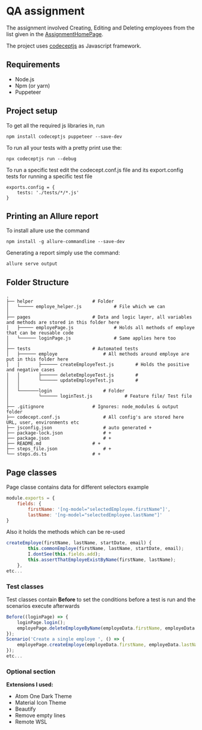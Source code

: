 # QA assignment

The assignment involved Creating, Editing and Deleting employees from the list given in the [AssignmentHomePage](http://cafetownsend-angular-rails.herokuapp.com/login).

The project uses [codeceptjs](https://codecept.io/) as Javascript framework.

## Requirements
* Node.js
* Npm (or yarn)
* Puppeteer

## Project setup
To get all the required js libraries in, run
```
npm install codeceptjs puppeteer --save-dev
```

To run all your tests with a pretty print use the: 
```
npx codeceptjs run --debug
```
To run a specific test edit the codecept.conf.js file and its export.config tests for running a specific test file
```
exports.config = {
	tests: './tests/*/*.js'
}
```

## Printing an Allure report
To install allure use the command 
```
npm install -g allure-commandline --save-dev
```
Generating a report simply use the command:
```
allure serve output
```
## Folder Structure

    .
    ├── helper						# Folder
    │   └───── employe_helper.js			# File which we can
    │
    ├── pages						# Data and logic layer, all variables and methods are stored in this folder here
    │   ├───── employePage.js				# Holds all methods of employe that can be reusable code
    │   └────── loginPage.js				# Same applies here too
    │
    ├── tests						# Automated tests
    │   ├────── employe					# All methods around employe are put in this folder here
    │   │       ├────── createEmployeTest.js		# Holds the positive and negative cases
    │   │       ├────── deleteEmployeTest.js		# 
    │   │       └────── updateEmployeTest.js		#
    │   │
    │   └───────login					# Folder
    │           └────── loginTest.js			# Feature file/ Test file
    │
    ├── .gitignore					# Ignores: node_modules & output folder
    ├── codecept.conf.js				# All config's are stored here URL, user, environments etc
    ├── jsconfig.json					# auto generated +
    ├── package-lock.json				# +
    ├── package.json					# +
    ├── README.md					# +
    ├── steps_file.json					# +
    └── steps.ds.ts					# +
## Page classes
Page classe contains data for different selectors example
```javascript
module.exports = {
    fields: {
        firstName: '[ng-model="selectedEmployee.firstName"]',
        lastName: '[ng-model="selectedEmployee.lastName"]'
}
```
Also it holds the methods which can be re-used
```javascript
createEmploye(firstName, lastName, startDate, email) {
        this.commonEmploye(firstName, lastName, startDate, email);
        I.dontSee(this.fields.add);
        this.assertThatEmployeExistByName(firstName, lastName);
    },
etc...
```
### Test classes
Test classes contain **Before** to set the conditions before a test is run and the scenarios execute afterwards
```javascript
Before((loginPage) => {
    loginPage.login();
    employePage.deleteEmployeByName(employeData.firstName, employeData.lastName);
});
Scenario('Create a single employe ', () => {
    employePage.createEmploye(employeData.firstName, employeData.lastName, employeData.startDate, employeData.email);
});
etc...
```

### Optional section
**Extensions I used:**

* Atom One Dark Theme
* Material Icon Theme
* Beautify
* Remove empty lines
* Remote WSL
